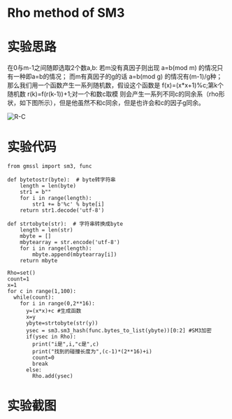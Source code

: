 # Rho method of SM3
# 实验思路
在0与m-1之间随即选取2个数a,b:
若m没有真因子则出现 a=b(mod m) 的情况只有一种即a=b的情况；
而m有真因子的g的话 a=b(mod g) 的情况有(m-1)/g种；
那么我们用一个函数产生一系列随机数，假设这个函数是 f(x)=(x*x+1)%c;第k个随机数 r(k)=f(r(k-1))+1;对一个和数c取模
则会产生一系列不同c的同余系（rho形状，如下图所示），但是他虽然不和c同余，但是也许会和c的因子g同余。

![R-C](https://user-images.githubusercontent.com/109722365/181915228-146258bc-7094-4cb9-834b-bc6b819c355f.png)

# 实验代码
    from gmssl import sm3, func
    
    def bytetostr(byte):  # byte转字符串
        length = len(byte)
        str1 = b""
        for i in range(length):
            str1 += b'%c' % byte[i]
        return str1.decode('utf-8')

    def strtobyte(str):  # 字符串转换成byte
        length = len(str)
        mbyte = []
        mbytearray = str.encode('utf-8')
        for i in range(length):
            mbyte.append(mbytearray[i])
        return mbyte
    
    Rho=set()
    count=1
    x=1
    for c in range(1,100):
      while(count):
        for i in range(0,2**16):
          y=(x*x)+c #生成函数
          x=y
          ybyte=strtobyte(str(y))
          ysec = sm3.sm3_hash(func.bytes_to_list(ybyte))[0:2] #SM3加密
          if(ysec in Rho):
            print("i是",i,"c是",c)
            print("找到的碰撞长度为",(c-1)*(2**16)+i)
            count=0
            break
          else:
            Rho.add(ysec)
            
# 实验截图

